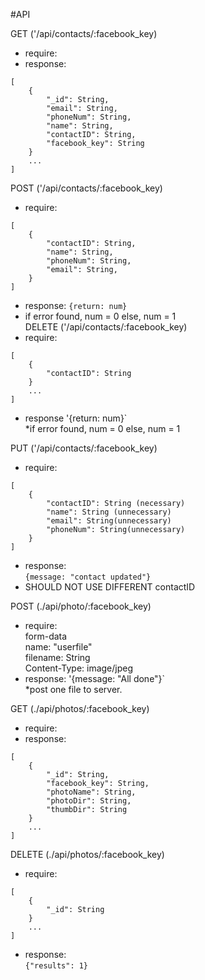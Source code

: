 #API

GET ('/api/contacts/:facebook_key)  
* require:
* response:
```
[
	{
		"_id": String,
		"email": String,
		"phoneNum": String,
		"name": String,
		"contactID": String,
		"facebook_key": String
	}
	...
]
```

POST ('/api/contacts/:facebook_key)
* require:
```
[
	{
		"contactID": String,
		"name": String,
		"phoneNum": String,
		"email": String,
	}
]
```
* response:
`{return: num}`  
* if error found, num = 0 else, num = 1  
DELETE ('/api/contacts/:facebook_key)
* require:
```
[
	{
		"contactID": String
	}
	...
]
```
* response
'{return: num}`  
*if error found, num = 0 else, num = 1  

PUT ('/api/contacts/:facebook_key)
* require:
```
[
	{
		"contactID": String (necessary)
		"name": String (unnecessary)
		"email": String(unnecessary)
		"phoneNum": String(unnecessary)
	}
]
```
* response:  
`{message: "contact updated"}`
* SHOULD NOT USE DIFFERENT contactID

POST (./api/photo/:facebook_key)
* require:  
form-data  
name: "userfile"  
filename: String  
Content-Type: image/jpeg  
* response: 
'{message: "All done"}`  
*post one file to server.  

GET (./api/photos/:facebook_key)  
* require:
* response:
```
[
	{
		"_id": String,
		"facebook_key": String,
		"photoName": String,
		"photoDir": String,
		"thumbDir": String
	}
	...
]
```  
DELETE (./api/photos/:facebook_key)  
* require:
```
[
	{
		"_id": String
	}
	...
]
```
* response:  
`{"results": 1}`  
